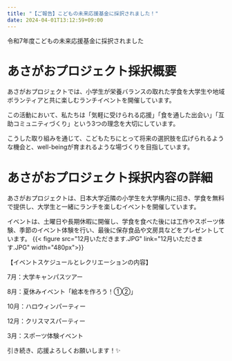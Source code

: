 ```yaml
---
title: "【ご報告】こどもの未来応援基金に採択されました！"
date: 2024-04-01T13:12:59+09:00
---
```

令和7年度こどもの未来応援基金に採択されました
<!--more-->
# あさがおプロジェクト採択概要
あさがおプロジェクトでは、小学生が栄養バランスの取れた学食を大学生や地域ボランティアと共に楽しむランチイベントを開催しています。 

この活動において、私たちは「気軽に受けられる応援」「食を通した出会い」「互助コミュニティづくり」という3つの理念を大切にしています。 

こうした取り組みを通じて、こどもたちにとって将来の選択肢を広げられるような機会と、well-beingが育まれるような場づくりを目指しています。

# あさがおプロジェクト採択内容の詳細
あさがおプロジェクトは、日本大学近隣の小学生を大学構内に招き、学食を無料で提供し、大学生と一緒にランチを楽しむイベントを開催しています。

イベントは、土曜日や長期休暇に開催し、学食を食べた後には工作やスポーツ体験、季節のイベント体験を行い、最後に保存食品や文房具などをプレゼントしています。
{{< figure src="12月いただきます.JPG" link="12月いただきます.JPG" width="480px">}}

【イベントスケジュールとレクリエーションの内容】

7月：大学キャンパスツアー

8月：夏休みイベント「絵本を作ろう！➀➁」

10月：ハロウィンパーティー

12月：クリスマスパーティー

3月：スポーツ体験イベント

引き続き、応援よろしくお願いします！✨